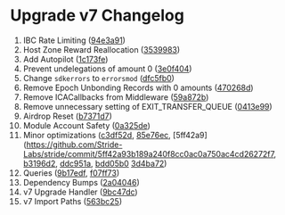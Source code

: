 # Upgrade v7 Changelog
1. IBC Rate Limiting ([94e3a91](https://github.com/Stride-Labs/stride/commit/94e3a91dc582218a477771d9a694966bf901fdf5))
2. Host Zone Reward Reallocation ([3539983](https://github.com/Stride-Labs/stride/commit/353998347af20ae14967e5da73a3f9059c0e1826))
3. Add Autopilot ([1c173fe](https://github.com/Stride-Labs/stride/commit/1c173fed57418bea8fbb19240245757708f25472))
3. Prevent undelegations of amount 0 ([3e0f404](https://github.com/Stride-Labs/stride/commit/3e0f40457ed90faa964556c6498c9d976336aa84))
4. Change `sdkerrors` to `errorsmod` ([dfc5fb0](https://github.com/Stride-Labs/stride/commit/dfc5fb0fb33a471f86f1f74992ff3809919e7e80))
5. Remove Epoch Unbonding Records with 0 amounts ([470268d](https://github.com/Stride-Labs/stride/commit/470268d393b15b0a4014e3a61c0478eaddc10756))
6. Remove ICACallbacks from Middleware ([59a872b](https://github.com/Stride-Labs/stride/commit/59a872b20d8553c1a0e8187b2d70304c2a7341b7))
7. Remove unnecessary setting of EXIT_TRANSFER_QUEUE ([0413e99](https://github.com/Stride-Labs/stride/commit/0413e999d3c67369e50ca40c61763f522dd02e06))
8. Airdrop Reset ([b7371d7](https://github.com/Stride-Labs/stride/commit/b7371d7b4e02e40cc979d0a0e417113276e3b8a3))
9. Module Account Safety ([0a325de](https://github.com/Stride-Labs/stride/commit/0a325deddc0bac58cc43e650773cc3408eabc011)) 
10. Minor optimizations ([c3df52d](https://github.com/Stride-Labs/stride/commit/c3df52d178ebe1e7e3ccf0a697bec3a9fecfdc48), [85e76ec](https://github.com/Stride-Labs/stride/commit/85e76ec9b932f0b5bf5617677d1b8306fd33298f), [5ff42a9](https://github.com/Stride-Labs/stride/commit/5ff42a93b189a240f8cc0ac0a750ac4cd26272f7, [b3196d2](https://github.com/Stride-Labs/stride/commit/b3196d2b3fca62b72b2ba451237379b0747f7b1c), [ddc951a](https://github.com/Stride-Labs/stride/commit/ddc951a7656423c7277671ea89a4fff9b8d0be6f), [bdd05b0](https://github.com/Stride-Labs/stride/commit/bdd05b0f39317e9ce428508fdcda0d66bd2a0ce1) [3d4ba72](https://github.com/Stride-Labs/stride/commit/3d4ba729cfd2529730fdccdb8ee0fdfe151413bd))
11. Queries ([9b17edf](https://github.com/Stride-Labs/stride/commit/9b17edfe62a752865eaa9b7b95103345d5c66448), [f07ff73](https://github.com/Stride-Labs/stride/commit/f07ff73bd957a6e23afb5c7ec48a6d2334e0d5d7))
12. Dependency Bumps ([2a04046](https://github.com/Stride-Labs/stride/commit/2a040460dcafdabafca15010facc7e6e2d29609c))
13. v7 Upgrade Handler ([9bc47dc](https://github.com/Stride-Labs/stride/commit/9bc47dc4efb3ebbbbb8a50fd5b371cb5a37bfb14))
14. v7 Import Paths ([563bc25](https://github.com/Stride-Labs/stride/commit/563bc25b341c85c8e09d4499f5b3f810338ded60))
